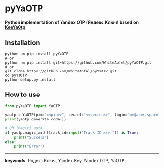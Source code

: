 # pyYaOTP

**Python implementation of Yandex OTP (Яндекс.Ключ) based on [KeeYaOtp](https://github.com/norblik/KeeYaOtp)**

## Installation

```shall
python -m pip install pyYaOTP
# or
python -m pip install git+https://github.com/WhiteApfel/pyYaOTP.git
# or
git clone https://github.com/WhiteApfel/pyYaOTP.git
cd pyYaOTP
python setup.py install
```

## How to use

```python
from pyYaOTP import YaOTP

yaotp = YaOTP(pin="<<pin>>", secret="<<secret>>", login="me@asex.space")
print(yaotp.generate_code())

# QR (Magic) auth
if yaotp.magic_auth(track_id=input("Track ID >>> ")) is True:
    print("Success")
else:
    print("Error")
```

---

**keywords**: Яндекс.Ключ, Yandex.Key, Yandex OTP, YaOTP